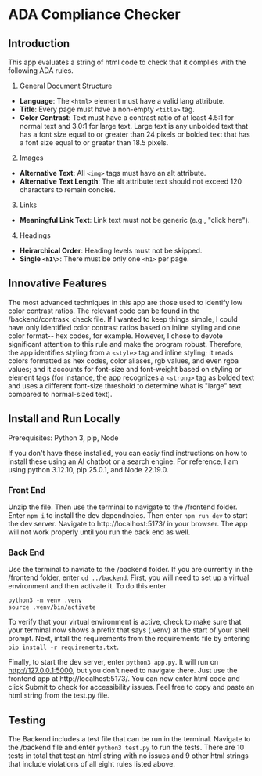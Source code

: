 # ADA Compliance Checker
## Introduction
This app evaluates a string of html code to check that it complies with the following ADA rules.

1. General Document Structure
* **Language**: The `<html>` element must have a valid lang attribute.
* **Title**: Every page must have a non-empty `<title>` tag.
* **Color Contrast**: Text must have a contrast ratio of at least 4.5:1 for normal text and
3.0:1 for large text. Large text is any unbolded text that has a font size equal to or greater than 24 pixels or bolded text that has a font size equal to or greater than 18.5 pixels.
2. Images
* **Alternative Text**: All `<img>` tags must have an alt attribute.
* **Alternative Text Length**: The alt attribute text should not exceed 120 characters to remain concise.
3. Links
* **Meaningful Link Text**: Link text must not be generic (e.g., "click here").
4. Headings
* **Heirarchical Order**: Heading levels must not be skipped.
* **Single `<h1\>`**: There must be only one `<h1>` per page.

## Innovative Features
The most advanced techniques in this app are those used to identify low color contrast ratios. The relevant code can be found in the /backend/contrask_check file. If I wanted to keep things simple, I could have only identified color contrast ratios based on inline styling and one color format-- hex codes, for example. However, I chose to devote significant attention to this rule and make the program robust. Therefore, the app identifies styling from a `<style>` tag and inline styling; it reads colors formatted as hex codes, color aliases, rgb values, and even rgba values; and it accounts for font-size and font-weight based on styling or element tags (for instance, the app recognizes a `<strong>` tag as bolded text and uses a different font-size threshold to determine what is "large" text compared to normal-sized text).



## Install and Run Locally
Prerequisites: Python 3, pip, Node

If you don't have these installed, you can easiy find instructions on how to install these using an AI chatbot or a search engine. For reference, I am using python 3.12.10, pip 25.0.1, and Node 22.19.0.

### Front End
Unzip the file. Then use the terminal to navigate to the /frontend folder. Enter `npm i` to install the dev dependncies. Then enter `npm run dev` to start the dev server. Navigate to http://localhost:5173/ in your browser. The app will not work properly until you run the back end as well.

### Back End
Use the terminal to naviate to the /backend folder. If you are currently in the /frontend folder, enter `cd ../backend`. First, you will need to set up a virtual environment and then activate it. To do this enter
```
python3 -m venv .venv
source .venv/bin/activate
```
To verify that your virtual environment is active, check to make sure that your terminal now shows a prefix that says (.venv) at the start of your shell prompt. Next, intall the requirements from the requirements file by entering `pip install -r requirements.txt`.

Finally, to start the dev server, enter `python3 app.py`. It will run on http://127.0.0.1:5000, but you don't need to navigate there. Just use the frontend app at http://localhost:5173/. You can now enter html code and click Submit to check for accessibility issues. Feel free to copy and paste an html string from the test.py file.

## Testing
The Backend includes a test file that can be run in the terminal. Navigate to the /backend file and enter `python3 test.py` to run the tests. There are 10 tests in total that test an html string with no issues and 9 other html strings that include violations of all eight rules listed above.
